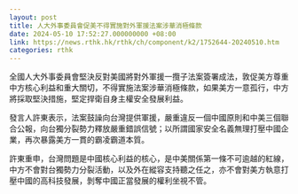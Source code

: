 ```yaml
---
layout: post
title: 人大外事委員會促美不得實施對外軍援法案涉華消極條款
date: 2024-05-10 17:52:27.000000000 +08:00
link: https://news.rthk.hk/rthk/ch/component/k2/1752644-20240510.htm
categories: rthk
---
```


全國人大外事委員會堅決反對美國將對外軍援一攬子法案簽署成法，敦促美方尊重中方核心利益和重大關切，不得實施法案涉華消極條款，如果美方一意孤行，中方將採取堅決措施，堅定捍衛自身主權安全發展利益。

發言人許東表示，法案鼓譟向台灣提供軍援，嚴重違反一個中國原則和中美三個聯合公報，向台獨分裂勢力釋放嚴重錯誤信號；以所謂國家安全名義無理打壓中國企業，再次暴露美方一貫的霸凌霸道本質。

許東重申，台灣問題是中國核心利益的核心，是中美關係第一條不可逾越的紅線，中方不會對台獨勢力分裂活動，以及外在縱容支持聽之任之，亦不會對美方執意打壓中國的高科技發展，剝奪中國正當發展的權利坐視不管。
